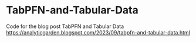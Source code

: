 # TabPFN-and-Tabular-Data

Code for the blog post TabPFN and Tabular Data https://analyticgarden.blogspot.com/2023/09/tabpfn-and-tabular-data.html
